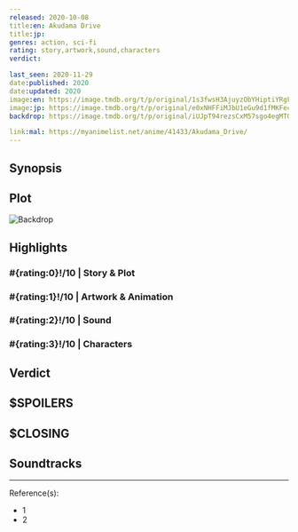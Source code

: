 ```yaml
---
released: 2020-10-08
title:en: Akudama Drive
title:jp:
genres: action, sci-fi
rating: story,artwork,sound,characters
verdict:

last_seen: 2020-11-29
date:published: 2020
date:updated: 2020
image:en: https://image.tmdb.org/t/p/original/1s3fwsH3AjuyzObYHiptiYRgFa.jpg
image:jp: https://image.tmdb.org/t/p/original/e0xNHFFiMJbU1eGu9d1fMKFecr7.jpg
backdrop: https://image.tmdb.org/t/p/original/iUJpT94rezsCxM57sgo4egMTOyz.jpg

link:mal: https://myanimelist.net/anime/41433/Akudama_Drive/
---
```



## Synopsis

## Plot

![Backdrop]()

## Highlights

### #{rating:0}!/10 | Story & Plot

### #{rating:1}!/10 | Artwork & Animation

### #{rating:2}!/10 | Sound

### #{rating:3}!/10 | Characters

## Verdict

## $SPOILERS

## $CLOSING

## Soundtracks

***
Reference(s):

- 1
- 2
